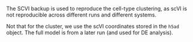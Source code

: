The SCVI backup is used to reproduce the cell-type clustering, as scVI is
not reproducible across different runs and different systems.

Not that for the cluster, we use the scVI coordinates stored in
the `h5ad` object. The full model is from a later run (and used
for DE analysis).
